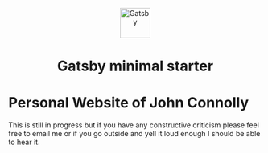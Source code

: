 <p align="center">
  <a href="https://www.gatsbyjs.com/?utm_source=starter&utm_medium=readme&utm_campaign=minimal-starter">
    <img alt="Gatsby" src="https://www.gatsbyjs.com/Gatsby-Monogram.svg" width="60" />
  </a>
</p>
<h1 align="center">
  Gatsby minimal starter
</h1>

# Personal Website of John Connolly

This is still in progress but if you have any constructive criticism please feel free to email me or if you go outside and yell it loud enough I should be able to hear it.